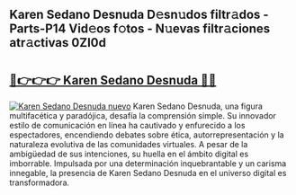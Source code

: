 ## Karen Sedano Desnuda D𝚎sn𝚞dos filtr𝚊dos - Parts-P14 Vid𝚎os f𝚘tos - N𝚞evas filtr𝚊ciones atr𝚊ctivas 0ZI0d

# <h2><a href="http://mb8f1z4.tromn.icu/?c=Karen+Sedano+Desnuda">🔗👉👉👉 Karen Sedano Desnuda 🔗🔗</a></h2>

[![Karen Sedano Desnuda nuevo](https://i.imgur.com/pEAQMta.gif)](http://mb8f1z4.tromn.icu/?c=Karen+Sedano+Desnuda)
Karen Sedano Desnuda, una figura multifacética y paradójica, desafía la comprensión simple. Su innovador estilo de comunicación en línea ha cautivado y enfurecido a los espectadores, encendiendo debates sobre ética, autorrepresentación y la naturaleza evolutiva de las comunidades virtuales. A pesar de la ambigüedad de sus intenciones, su huella en el ámbito digital es imborrable. Impulsada por una determinación inquebrantable y un carisma innegable, la presencia de Karen Sedano Desnuda en el universo digital es transformadora.
